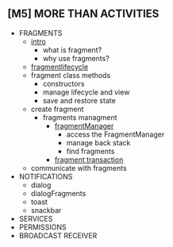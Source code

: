 ## [M5] MORE THAN ACTIVITIES

* FRAGMENTS
	- [intro](https://developer.android.com/guide/fragments)
		- what is fragment?
		- why use fragments?
	- [fragmentlifecycle](https://developer.android.com/guide/fragments/lifecycle)
	- fragment class methods
		- constructors
		- manage lifecycle and view
		- save and restore state
	- create fragment
		- fragments managment 
			- [fragmentManager](https://developer.android.com/guide/fragments/fragmentmanager)
				- access the FragmentManager
				- manage back stack
				- find fragments
			- [fragment transaction](https://developer.android.com/guide/fragments/transactions)  	
  	- communicate with fragments
* NOTIFICATIONS
	- dialog
	- dialogFragments
	- toast
	- snackbar
* SERVICES
* PERMISSIONS
* BROADCAST RECEIVER

